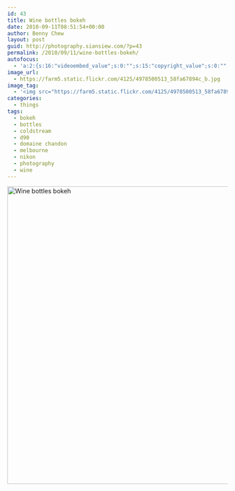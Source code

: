 ```yaml
---
id: 43
title: Wine bottles bokeh
date: 2010-09-11T08:51:54+00:00
author: Benny Chew
layout: post
guid: http://photography.siansiew.com/?p=43
permalink: /2010/09/11/wine-bottles-bokeh/
autofocus:
  - 'a:2:{s:16:"videoembed_value";s:0:"";s:15:"copyright_value";s:0:"";}'
image_url:
  - https://farm5.static.flickr.com/4125/4978500513_58fa67894c_b.jpg
image_tag:
  - '<img src="https://farm5.static.flickr.com/4125/4978500513_58fa67894c_b.jpg" />'
categories:
  - things
tags:
  - bokeh
  - bottles
  - coldstream
  - d90
  - domaine chandon
  - melbourne
  - nikon
  - photography
  - wine
---
```

<a href="https://farm5.static.flickr.com/4125/4978500513_58fa67894c_b.jpg" title="Wine bottles bokeh by siansiew, on Flickr" rel="lightbox"><img src="https://farm5.static.flickr.com/4125/4978500513_58fa67894c_b.jpg" width="1024" height="680" alt="Wine bottles bokeh" /></a>

